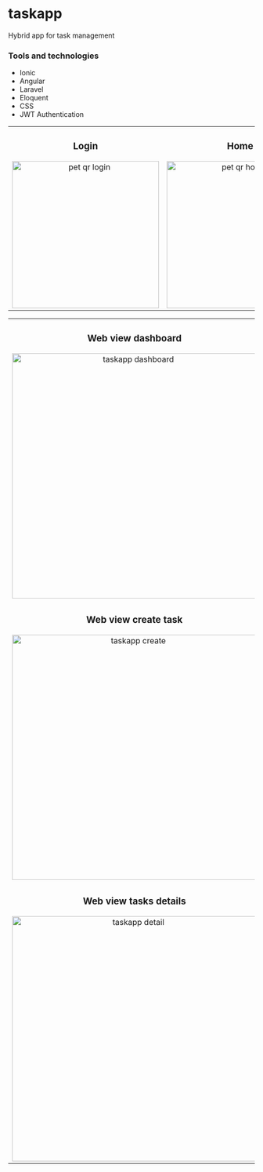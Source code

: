 # taskapp
Hybrid app for task management
<h3 align="left">Tools and technologies</h3>
<ul>
  <li>Ionic</li>
  <li>Angular</li>
  <li>Laravel</li>
  <li>Eloquent</li>
  <li>CSS</li>
  <li>JWT Authentication</li>
</ul>
<table>
<tr>
  <td width="33%">
<h3 align="center">Login</h3>
<div align="center">
<img src="https://i.imgur.com/AD34000.jpeg" width="300" alt="pet qr login"> 
  


</div>
                                                                                      
</td>

<td width="33%">
<h3 align="center">Home</h3>
<div align="center">
<img src="https://i.imgur.com/EvPOqgN.jpeg" width="300" alt="pet qr home"> 
  


</div>
                                                                                      
</td>

<td width="33%">
<h3 align="center">Task completed detail</h3>
<div align="center">                                       
<img src="https://i.imgur.com/sF1dJBS.jpeg" width="300" alt="pet qr map">
<br>


</div>  
</tr>
</table> 

<table>
<tr>
  <td>
<h3 align="center">Web view dashboard</h3>
<div align="center">
<img src="https://imgur.com/a/NRtAoSx.png" width="500" alt="taskapp dashboard"> 
</div>                                                                                     
</td>
</tr>

  <tr>
  <td>
<h3 align="center">Web view create task</h3>
<div align="center">
<img src="https://imgur.com/a/COHHa4K.png" width="500" alt="taskapp create"> 
</div>                                                                                     
</td>
</tr>

<tr>
  <td>
<h3 align="center">Web view tasks details</h3>
<div align="center">
<img src="https://imgur.com/a/y1kmLPr.png" width="500" alt="taskapp detail"> 
</div>                                                                                     
</td>
</tr>
</table> 
